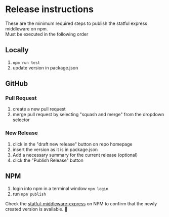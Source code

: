# Release instructions

These are the minimum required steps to publish the statful express middleware on npm.  
Must be executed in the following order

## Locally
1. ```npm run test```
2. update version in package.json

## GitHub

### Pull Request
1. create a new pull request
2. merge pull request by selecting "squash and merge" from the dropdown selector

### New Release
1. click in the "draft new release" button on repo homepage
2. insert the version as it is in package.json
3. Add a necessary summary for the current release (optional)
4. click the "Publish Release" button

## NPM

1. login into npm in a terminal window ```npm login```
2. run ```npm publish```

Check the [statful-middleware-express](https://www.npmjs.com/package/statful-middleware-express) on NPM to confirm that the newly created version is available. :tada: